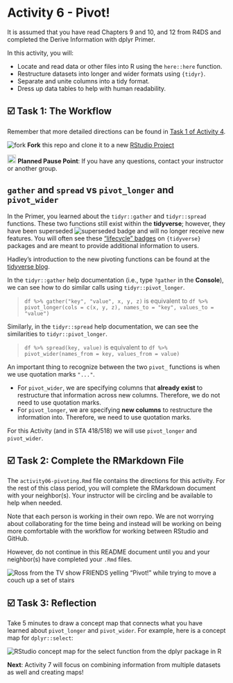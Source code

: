 Activity 6 - Pivot!
================

It is assumed that you have read Chapters 9 and 10, and 12 from R4DS and
completed the Derive Information with dplyr Primer.

In this activity, you will:

-   Locate and read data or other files into R using the `here::here`
    function.
-   Restructure datasets into longer and wider formats using `{tidyr}`.
-   Separate and unite columns into a tidy format.
-   Dress up data tables to help with human readability.

## ☑️ Task 1: The Workflow

Remember that more detailed directions can be found in [Task 1 of
Activity
4](https://github.com/gvsu-sta518/activity04-data-pipelines#%EF%B8%8F-task-1-the-workflow).

![fork](README-img/fork-icon.png) **Fork** this repo and clone it to a
new [RStudio Project](https://rstudio.gvsu.edu/)

<img src="README-img/noun_pause.png" alt="pause" width = "20"/>
<b>Planned Pause Point</b>: If you have any questions, contact your
instructor or another group.

## `gather` and `spread` vs `pivot_longer` and `pivot_wider`

In the Primer, you learned about the `tidyr::gather` and `tidyr::spread`
functions. These two functions still exist within the **tidyverse**;
however, they have been superseded ![superseded
badge](README-img/lifecycle-superseded.png) and will no longer receive
new features. You will often see these [“lifecycle”
badges](https://lifecycle.r-lib.org/articles/stages.html) on
`{tidyverse}` packages and are meant to provide additional information
to users.

Hadley’s introduction to the new pivoting functions can be found at the
[tidyverse blog](https://tidyr.tidyverse.org/dev/articles/pivot.html).

In the `tidyr::gather` help documentation (i.e., type `?gather` in the
**Console**), we can see how to do similar calls using
`tidyr::pivot_longer`.

> `df %>% gather("key", "value", x, y, z)` is equivalent to
> `df %>% pivot_longer(cols = c(x, y, z), names_to = "key", values_to = "value")`

Similarly, in the `tidyr::spread` help documentation, we can see the
similarities to `tidyr::pivot_longer`.

> `df %>% spread(key, value)` is equivalent to
> `df %>% pivot_wider(names_from = key, values_from = value)`

An important thing to recognize between the two `pivot_` functions is
when we use quotation marks `"..."`.

-   For `pivot_wider`, we are specifying columns that **already exist**
    to restructure that information across new columns. Therefore, we do
    not need to use quotation marks.
-   For `pivot_longer`, we are specifying **new columns** to restructure
    the information into. Therefore, we need to use quotation marks.

For this Activity (and in STA 418/518) we will use `pivot_longer` and
`pivot_wider`.

## ☑️ Task 2: Complete the RMarkdown File

The `activity06-pivoting.Rmd` file contains the directions for this
activity. For the rest of this class period, you will complete the
RMarkdown document with your neighbor(s). Your instructor will be
circling and be available to help when needed.

Note that each person is working in their own repo. We are not worrying
about collaborating for the time being and instead will be working on
being more comfortable with the workflow for working between RStudio and
GitHub.

However, do not continue in this README document until you and your
neighbor(s) have completed your `.Rmd` files.

![Ross from the TV show FRIENDS yelling “Pivot!” while trying to move a
couch up a set of
stairs](https://media.giphy.com/media/oCjCwnuLpiWbfMb1UA/giphy.gif)

## ☑️ Task 3: Reflection

Take 5 minutes to draw a concept map that connects what you have learned
about `pivot_longer` and `pivot_wider`. For example, here is a concept
map for `dplyr::select`:

![RStudio concept map for the select function from the dplyr package in
R](https://raw.githubusercontent.com/rstudio/concept-maps/master/en/select.svg)

**Next**: Activity 7 will focus on combining information from multiple
datasets as well and creating maps!
